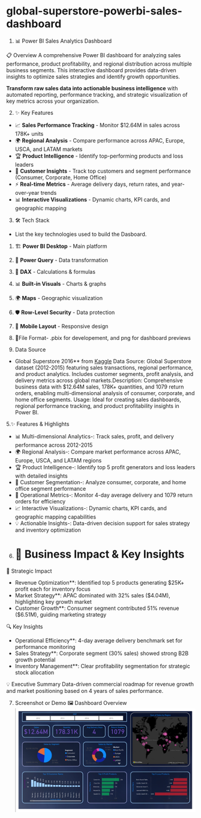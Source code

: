 # global-superstore-powerbi-sales-dashboard

1. 📊 Power BI Sales Analytics Dashboard

📋 Overview
A comprehensive Power BI dashboard for analyzing sales performance, product profitability, and regional distribution across multiple business segments. This interactive dashboard provides data-driven insights to optimize sales strategies and identify growth        opportunities.

**Transform raw sales data into actionable business intelligence** with automated reporting, performance tracking, and strategic visualization of key metrics across your organization.

2. ✨ Key Features
- 📈 **Sales Performance Tracking** - Monitor $12.64M in sales across 178K+ units
- 🌍 **Regional Analysis** - Compare performance across APAC, Europe, USCA, and LATAM markets
- 🏆 **Product Intelligence** - Identify top-performing products and loss leaders
- 👥 **Customer Insights** - Track top customers and segment performance (Consumer, Corporate, Home Office)
- ⚡ **Real-time Metrics** - Average delivery days, return rates, and year-over-year trends
- 📊 **Interactive Visualizations** - Dynamic charts, KPI cards, and geographic mapping

3. 🛠 Tech Stack
- List the key technologies used to build the Dasboard.
1. 🏗 **Power BI Desktop** - Main platform
2. 🔄 **Power Query** - Data transformation  
3. 🧮 **DAX** - Calculations & formulas
4. 📊 **Built-in Visuals** - Charts & graphs
5. 🌍 **Maps** - Geographic visualization
6. 🛡️ **Row-Level Security** - Data protection
7. 📱 **Mobile Layout** - Responsive design
8. 📁File Format- .pbix for developement, and png for dashboard previews

4. Data Source
- Global Superstore 2016** from [Kaggle](https://www.kaggle.com/datasets/tahir1413/global-superstore-2016)
Data Source: Global Superstore dataset (2012-2015) featuring sales transactions, regional performance, and product analytics. Includes customer segments, profit analysis, and delivery metrics across global markets.Description: Comprehensive business data with $12.64M sales, 178K+ quantities, and 1079 return orders, enabling multi-dimensional analysis of consumer, corporate, and home office segments.
Usage: Ideal for creating sales dashboards, regional performance tracking, and product profitability insights in Power BI.

5.✨ Features & Highlights
- 📊 Multi-dimensional Analytics-: Track sales, profit, and delivery performance across 2012-2015
- 🌍 Regional Analysis-: Compare market performance across APAC, Europe, USCA, and LATAM regions  
- 🏆 Product Intelligence-: Identify top 5 profit generators and loss leaders with detailed insights
- 👥 Customer Segmentation-: Analyze consumer, corporate, and home office segment performance
- 🚚 Operational Metrics-: Monitor 4-day average delivery and 1079 return orders for efficiency
- 📈 Interactive Visualizations-: Dynamic charts, KPI cards, and geographic mapping capabilities
- 💡 Actionable Insights-: Data-driven decision support for sales strategy and inventory optimization

6. # 💼 Business Impact & Key Insights
🎯 Strategic Impact
- Revenue Optimization**: Identified top 5 products generating $25K+ profit each for inventory focus
- Market Strategy**: APAC dominated with 32% sales ($4.04M), highlighting key growth market
- Customer Growth**: Consumer segment contributed 51% revenue ($6.51M), guiding marketing strategy

🔍 Key Insights
- Operational Efficiency**: 4-day average delivery benchmark set for performance monitoring
- Sales Strategy**: Corporate segment (30% sales) showed strong B2B growth potential
- Inventory Management**: Clear profitability segmentation for strategic stock allocation

💡 Executive Summary
    Data-driven commercial roadmap for revenue growth and market positioning based on 4 years of sales performance.

7. Screenshot or Demo
   🖼️ Dashboard Overview
   ![Dashboard Overview](https://github.com/Purushotam-SKY100000/global-superstore-powerbi-sales-dashboard/blob/main/Snapshot.%20Global-superstore-%20Png.png)
 




